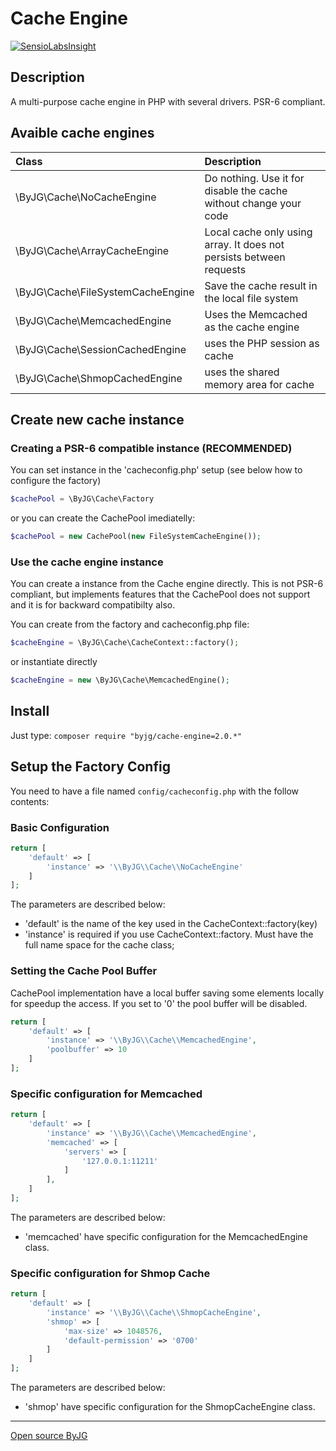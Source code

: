 # Cache Engine
[![SensioLabsInsight](https://insight.sensiolabs.com/projects/f643fd22-8ab1-4f41-9bef-f9f9e127ec0d/mini.png)](https://insight.sensiolabs.com/projects/f643fd22-8ab1-4f41-9bef-f9f9e127ec0d)

## Description

A multi-purpose cache engine in PHP with several drivers. PSR-6 compliant.

## Avaible cache engines

| Class                             | Description                                                         |
|:----------------------------------|:--------------------------------------------------------------------|
| \ByJG\Cache\NoCacheEngine         | Do nothing. Use it for disable the cache without change your code   |
| \ByJG\Cache\ArrayCacheEngine      | Local cache only using array. It does not persists between requests |
| \ByJG\Cache\FileSystemCacheEngine | Save the cache result in the local file system                      |
| \ByJG\Cache\MemcachedEngine       | Uses the Memcached as the cache engine                              |
| \ByJG\Cache\SessionCachedEngine   | uses the PHP session as cache                                       |
| \ByJG\Cache\ShmopCachedEngine     | uses the shared memory area for cache                               |

## Create new cache instance

### Creating a PSR-6 compatible instance (RECOMMENDED)

You can set instance in the 'cacheconfig.php' setup (see below how to configure the factory)

```php
$cachePool = \ByJG\Cache\Factory
```

or you can create the CachePool imediatelly:

```php
$cachePool = new CachePool(new FileSystemCacheEngine());
```


### Use the cache engine instance 

You can create a instance from the Cache engine directly. This is not PSR-6 compliant, but implements
features that the CachePool does not support and it is for backward compatibilty also.

You can create from the factory and cacheconfig.php file:

```php
$cacheEngine = \ByJG\Cache\CacheContext::factory();
```

or instantiate directly

```php
$cacheEngine = new \ByJG\Cache\MemcachedEngine();
```

## Install

Just type: `composer require "byjg/cache-engine=2.0.*"`

## Setup the Factory Config

You need to have a file named `config/cacheconfig.php` with the follow contents:

### Basic Configuration

```php
return [
    'default' => [
        'instance' => '\\ByJG\\Cache\\NoCacheEngine'
    ]
];
```

The parameters are described below:

* 'default' is the name of the key used in the CacheContext::factory(key)
* 'instance' is required if you use CacheContext::factory. Must have the full name space for the cache class;

### Setting the Cache Pool Buffer

CachePool implementation have a local buffer saving some elements locally for speedup the access.
If you set to '0' the pool buffer will be disabled.

```php
return [
    'default' => [
        'instance' => '\\ByJG\\Cache\\MemcachedEngine',
        'poolbuffer' => 10
    ]
];
```


### Specific configuration for Memcached

```php
return [
    'default' => [
        'instance' => '\\ByJG\\Cache\\MemcachedEngine',
        'memcached' => [
            'servers' => [
                '127.0.0.1:11211'
            ]
        ],
    ]
];
```

The parameters are described below:

* 'memcached' have specific configuration for the MemcachedEngine class.

### Specific configuration for Shmop Cache

```php
return [
    'default' => [
        'instance' => '\\ByJG\\Cache\\ShmopCacheEngine',
        'shmop' => [
            'max-size' => 1048576,
            'default-permission' => '0700'
        ]
    ]
];
```

The parameters are described below:

* 'shmop' have specific configuration for the ShmopCacheEngine class.




----
[Open source ByJG](http://opensource.byjg.com)
